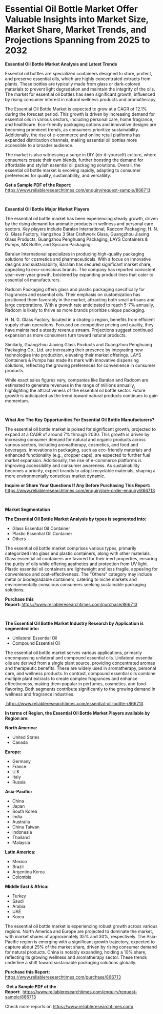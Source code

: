 <p><h1>Essential Oil Bottle Market Offer Valuable Insights into Market Size, Market Share, Market Trends, and Projections Spanning from 2025 to 2032</h1></p><p><strong>Essential Oil Bottle Market Analysis and Latest Trends</strong></p>
<p><p>Essential oil bottles are specialized containers designed to store, protect, and preserve essential oils, which are highly concentrated extracts from plants. These bottles are typically made from glass or dark-colored materials to prevent light degradation and maintain the integrity of the oils. The market for essential oil bottles has seen significant growth, influenced by rising consumer interest in natural wellness products and aromatherapy.</p><p>The Essential Oil Bottle Market is expected to grow at a CAGR of 12.1% during the forecast period. This growth is driven by increasing demand for essential oils in various sectors, including personal care, home fragrance, and healthcare. Eco-friendly packaging options and innovative designs are becoming prominent trends, as consumers prioritize sustainability. Additionally, the rise of e-commerce and online retail platforms has expanded distribution channels, making essential oil bottles more accessible to a broader audience.</p><p>The market is also witnessing a surge in DIY (do-it-yourself) culture, where consumers create their own blends, further boosting the demand for affordable and stylish essential oil packaging solutions. Overall, the essential oil bottle market is evolving rapidly, adapting to consumer preferences for quality, sustainability, and versatility.</p></p>
<p><strong>Get a Sample PDF of the Report:&nbsp;</strong> <a href="https://www.reliableresearchtimes.com/enquiry/request-sample/866713?utm_campaign=3067&utm_medium=2&utm_source=Github&utm_content=ia&utm_term=08032025&utm_id=essential-oil-bottle">https://www.reliableresearchtimes.com/enquiry/request-sample/866713</a></p>
<p>&nbsp;</p>
<p><strong>Essential Oil Bottle Major Market Players</strong></p>
<p><p>The essential oil bottle market has been experiencing steady growth, driven by the rising demand for aromatic products in wellness and personal care sectors. Key players include Baralan International, Radcom Packaging, H. N. G. Glass Factory, Hangzhou 3 Star Craftwork Glass, Guangzhou Jiaxing Glass Products, Guangzhou Penghuang Packaging, LAYS Containers & Pumps, MS Bottle, and Syscom Packaging. </p><p>Baralan International specializes in producing high-quality packaging solutions for cosmetics and pharmaceuticals. With a focus on innovative designs and sustainability, Baralan has secured significant market share, appealing to eco-conscious brands. The company has reported consistent year-over-year growth, bolstered by expanding product lines that cater to essential oil manufacturers.</p><p>Radcom Packaging offers glass and plastic packaging specifically for fragrances and essential oils. Their emphasis on customization has positioned them favorably in the market, attracting both small artisans and large corporations. With a growth rate anticipated to reach 5-7% annually, Radcom is likely to thrive as more brands prioritize unique packaging.</p><p>H. N. G. Glass Factory, located in a strategic region, benefits from efficient supply chain operations. Focused on competitive pricing and quality, they have maintained a steady revenue stream. Projections suggest continued expansion as more consumers turn toward natural products.</p><p>Similarly, Guangzhou Jiaxing Glass Products and Guangzhou Penghuang Packaging Co., Ltd. are increasing their presence by integrating new technologies into production, elevating their market offerings. LAYS Containers & Pumps has made its mark with innovative dispensing solutions, reflecting the growing preferences for convenience in consumer products.</p><p>While exact sales figures vary, companies like Baralan and Radcom are estimated to generate revenues in the range of millions annually, highlighting the attractiveness of the essential oil bottle sector. Future growth is anticipated as the trend toward natural products continues to gain momentum.</p></p>
<p>&nbsp;</p>
<p><strong>What Are The Key Opportunities For Essential Oil Bottle Manufacturers?</strong></p>
<p><p>The essential oil bottle market is poised for significant growth, projected to expand at a CAGR of around 7% through 2030. This growth is driven by increasing consumer demand for natural and organic products across various sectors, including aromatherapy, cosmetics, and food and beverages. Innovations in packaging, such as eco-friendly materials and enhanced functionality (e.g., dropper caps), are expected to further fuel market expansion. Additionally, the rise of e-commerce platforms is improving accessibility and consumer awareness. As sustainability becomes a priority, expect brands to adopt recyclable materials, shaping a more environmentally conscious market dynamic.</p></p>
<p><strong>Inquire or Share Your Questions If Any Before Purchasing This Report:</strong> <a href="https://www.reliableresearchtimes.com/enquiry/pre-order-enquiry/866713?utm_campaign=3067&utm_medium=2&utm_source=Github&utm_content=ia&utm_term=08032025&utm_id=essential-oil-bottle">https://www.reliableresearchtimes.com/enquiry/pre-order-enquiry/866713</a></p>
<p>&nbsp;</p>
<p><strong>Market Segmentation</strong></p>
<p><strong>The Essential Oil Bottle Market Analysis by types is segmented into:</strong></p>
<p><ul><li>Glass Essential Oil Container</li><li>Plastic Essential Oil Container</li><li>Others</li></ul></p>
<p><p>The essential oil bottle market comprises various types, primarily categorized into glass and plastic containers, along with other materials. Glass essential oil containers are favored for their inert properties, ensuring the purity of oils while offering aesthetics and protection from UV light. Plastic essential oil containers are lightweight and less fragile, appealing for convenience and cost-effectiveness. The "Others" category may include metal or biodegradable containers, catering to niche markets and environmentally conscious consumers seeking sustainable packaging solutions.</p></p>
<p><strong>Purchase this Report:&nbsp;</strong><a href="https://www.reliableresearchtimes.com/purchase/866713?utm_campaign=3067&utm_medium=2&utm_source=Github&utm_content=ia&utm_term=08032025&utm_id=essential-oil-bottle">https://www.reliableresearchtimes.com/purchase/866713</a></p>
<p>&nbsp;</p>
<p><strong>The Essential Oil Bottle Market Industry Research by Application is segmented into:</strong></p>
<p><ul><li>Unilateral Essential Oil</li><li>Compound Essential Oil</li></ul></p>
<p><p>The essential oil bottle market serves various applications, primarily encompassing unilateral and compound essential oils. Unilateral essential oils are derived from a single plant source, providing concentrated aromas and therapeutic benefits. These are widely used in aromatherapy, personal care, and wellness products. In contrast, compound essential oils combine multiple plant extracts to create complex fragrances and enhance effectiveness, making them popular in perfumes, cosmetics, and food flavoring. Both segments contribute significantly to the growing demand in wellness and fragrance industries.</p></p>
<p><a href="https://www.reliableresearchtimes.com/essential-oil-bottle-r866713?utm_campaign=3067&utm_medium=2&utm_source=Github&utm_content=ia&utm_term=08032025&utm_id=essential-oil-bottle">&nbsp;https://www.reliableresearchtimes.com/essential-oil-bottle-r866713</a></p>
<p><strong>In terms of Region, the Essential Oil Bottle Market Players available by Region are:</strong></p>
<p>
    <p> <strong> North America: </strong>
        <ul>
            <li>United States</li>
            <li>Canada</li>
        </ul>
        </p> 
    <p> <strong> Europe: </strong>
        <ul>
            <li>Germany</li>
            <li>France</li>
            <li>U.K.</li>
            <li>Italy</li>
            <li>Russia</li>
        </ul>
        </p> 
    <p> <strong> Asia-Pacific: </strong>
        <ul>
            <li>China</li>
            <li>Japan</li>
            <li>South Korea</li>
            <li>India</li>
            <li>Australia</li>
            <li>China Taiwan</li>
            <li>Indonesia</li>
            <li>Thailand</li>
            <li>Malaysia</li>
        </ul>
        </p> 
    <p> <strong> Latin America: </strong>
        <ul>
            <li>Mexico</li>
            <li>Brazil</li>
            <li>Argentina Korea</li>
            <li>Colombia</li>
        </ul>
        </p> 
    <p> <strong> Middle East & Africa: </strong>
        <ul>
            <li>Turkey</li>
            <li>Saudi</li>
            <li>Arabia</li>
            <li>UAE</li>
            <li>Korea</li>
        </ul>
    </p>
    </p>
<p><p>The essential oil bottle market is experiencing robust growth across various regions. North America and Europe are projected to dominate the market, with market shares of approximately 35% and 30%, respectively. The Asia-Pacific region is emerging with a significant growth trajectory, expected to capture about 25% of the market share, driven by rising consumer demand for natural products. China is notably expanding, holding a 10% share, reflecting its growing wellness and aromatherapy sector. These trends underline a shift toward sustainable packaging solutions globally.</p></p>
<p><strong>Purchase this Report: </strong><a href="https://www.reliableresearchtimes.com/purchase/866713?utm_campaign=3067&utm_medium=2&utm_source=Github&utm_content=ia&utm_term=08032025&utm_id=essential-oil-bottle">https://www.reliableresearchtimes.com/purchase/866713</a></p>
<p>&nbsp;<strong>Get a Sample PDF of the Report:&nbsp;&nbsp;</strong><a href="https://www.reliableresearchtimes.com/enquiry/request-sample/866713?utm_campaign=3067&utm_medium=2&utm_source=Github&utm_content=ia&utm_term=08032025&utm_id=essential-oil-bottle">https://www.reliableresearchtimes.com/enquiry/request-sample/866713</a></p>
<p><strong></strong></p>
<p>Check more reports on <a href="https://www.reliableresearchtimes.com/?utm_campaign=3067&utm_medium=2&utm_source=Github&utm_content=ia&utm_term=08032025&utm_id=essential-oil-bottle">https://www.reliableresearchtimes.com/</a></p>